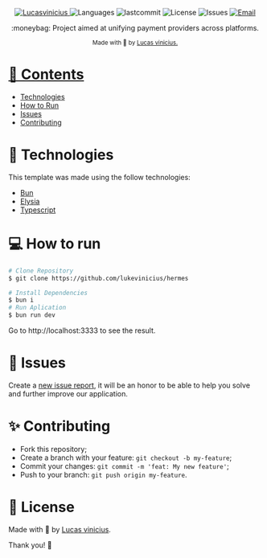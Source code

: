 <p align="center">
   <a href="https://linkedin.com/in/lukevinicius/">
      <img alt="Lucasvinicius" src="https://img.shields.io/badge/-lukevinicius-5965e0?style=flat&logo=Linkedin&logoColor=white" />
   </a>
  <img alt="Languages" src="https://img.shields.io/github/languages/count/lukevinicius/hermes?color=%235963C5" />
  <img alt="lastcommit" src="https://img.shields.io/github/last-commit/lukevinicius/hermes?color=%235761C3" />
  <img alt="License" src="https://img.shields.io/github/license/lukevinicius/hermes?color=%235E69D7" />
  <img alt="Issues" src="https://img.shields.io/github/issues/lukevinicius/hermes?color=%235965E0">
  <a href="mailto:lucasviniciusaalves@gmail.com">
   <img alt="Email" src="https://img.shields.io/badge/-lucasviniciusaalves%40gmail.com-%23525DCB" />
  </a>
</p>

<p align="center">
  :moneybag: Project aimed at unifying payment providers across platforms.</a>
</p>

<div align="center">
  <sub> Made with 💖 by
    <a href="https://github.com/lukevinicius">Lucas vinicius.
  </sub>
</div>

# 📌 Contents

* [Technologies](#rocket-technologies)
* [How to Run](#computer-how-to-run)
* [Issues](#bug-issues)
* [Contributing](#sparkles-issues)

# :rocket: Technologies
This template was made using the follow technologies:

* [Bun](https://bun.sh/)
* [Elysia](https://elysiajs.com/)
* [Typescript](https://www.typescriptlang.org/)

# :computer: How to run

```bash
# Clone Repository
$ git clone https://github.com/lukevinicius/hermes
```

```bash
# Install Dependencies
$ bun i
# Run Aplication
$ bun run dev
```
Go to http://localhost:3333 to see the result.

# :bug: Issues

Create a <a href="https://github.com/lukevinicius/hermes/issues">new issue report</a>, it will be an honor to be able to help you solve and further improve our application.

# :sparkles: Contributing

- Fork this repository;
- Create a branch with your feature: `git checkout -b my-feature`;
- Commit your changes: `git commit -m 'feat: My new feature'`;
- Push to your branch: `git push origin my-feature`.

# :page_facing_up: License

Made with 💖 by [Lucas vinicius](https://linkedin.com/in/lukevinicius/).

Thank you! 🌠
